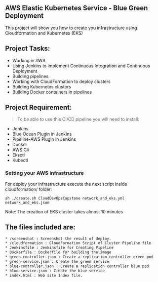 ## AWS Elastic Kubernetes Service - Blue Green Deployment


This project will show you how to create you infrastructure using Cloudformation and Kubernetes (EKS)

## Project Tasks:

* Working in AWS
* Using Jenkins to implement Continuous Integration and Continuous Deployment
* Building pipelines
* Working with CloudFormation to deploy clusters
* Building Kubernetes clusters
* Building Docker containers in pipelines

## Project Requirement:

> To be able to use this CI/CD pipeline you will need to install:

* Jenkins
* Blue Ocean Plugin in Jenkins
* Pipeline-AWS Plugin in Jenkins
* Docker
* AWS Cli
* Eksctl
* Kubectl


### Setting your AWS infrastructure

For deploy your infrastructure execute the next script inside cloudformation/ folder:

    sh ./create.sh CloudDevOpsCapstone network_and_eks.yml network_and_eks.json
    
Note: The creation of EKS cluster takes almost 10 minutes


## The files included are:
```sh
* /screenshot : Screenshot the result of deploy.
* /cloudformation : CloudFormation Script of Cluster Pipeline file 
* Jenkinsfile : Jenkinsfile for Creating Pipeline
* Dockerfile : Dockerfile for building the image 
* green-controller.json : Create a replication controller green pod
* green-service.json : Create the green service
* blue-controller.json : Create a replication controller blue pod
* blue-service.json : Create the blue service
* index.html : Web site Index file.
```